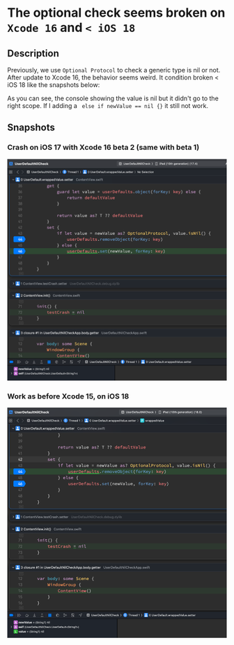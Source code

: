 # The optional check seems broken on `Xcode 16` and `< iOS 18`

## Description

Previously, we use `Optional Protocol` to check a generic type is nil or not. After update to Xcode 16, the behavior seems weird. It condition broken < iOS 18 like the snapshots below:

As you can see, the console showing the value is nil but it didn't go to the right scope. If I adding a ` else if newValue == nil {}` it still not work.

## Snapshots

### Crash on iOS 17 with Xcode 16 beta 2 (same with beta 1)
![iOS17](Snapshots/iOS17.png)

### Work as before Xcode 15, on iOS 18
![iOS18](Snapshots/iOS18.png)

